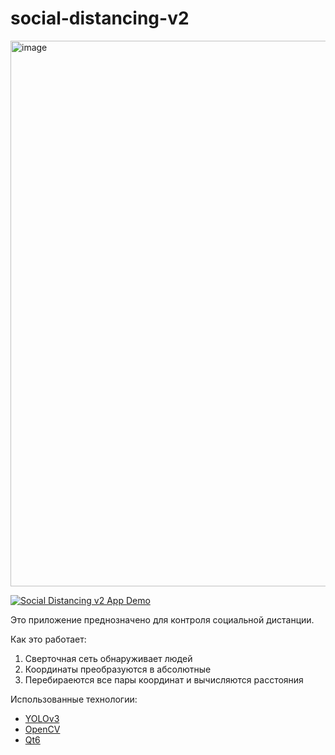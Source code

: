 # social-distancing-v2


<img width="873" alt="image" src="https://user-images.githubusercontent.com/41614960/159115854-a1d6434e-8913-448c-9629-d735d54cc839.png">


[![Social Distancing v2 App Demo](https://yt-embed.herokuapp.com/embed?v=Czs4a9fHq8E)](https://www.youtube.com/watch?v=Czs4a9fHq8E "Social Distancing v2 App Demo")


Это приложение преднозначено для контроля социальной дистанции. 

Как это работает:

1. Сверточная сеть обнаруживает людей
1. Координаты преобразуются в абсолютные
1. Перебираеются все пары координат и вычисляются расстояния

Использованные технологии:

- [YOLOv3](https://pjreddie.com/darknet/yolo/)
- [OpenCV](https://opencv.org/)
- [Qt6](https://www.qt.io/product/qt6)
<!-- - [SORT](https://github.com/abewley/sort) -->
